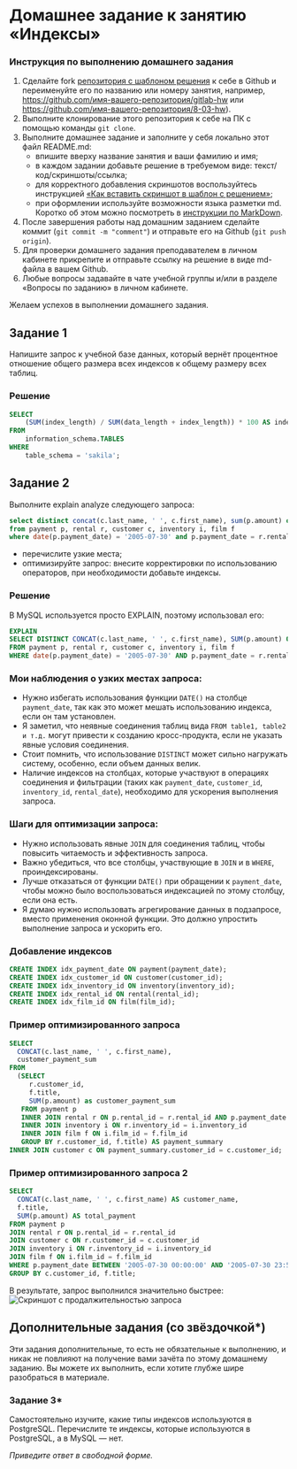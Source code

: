 # Домашнее задание к занятию «Индексы»

### Инструкция по выполнению домашнего задания

1. Сделайте fork [репозитория c шаблоном решения](https://github.com/netology-code/sys-pattern-homework) к себе в Github и переименуйте его по названию или номеру занятия, например, https://github.com/имя-вашего-репозитория/gitlab-hw или https://github.com/имя-вашего-репозитория/8-03-hw).
2. Выполните клонирование этого репозитория к себе на ПК с помощью команды `git clone`.
3. Выполните домашнее задание и заполните у себя локально этот файл README.md:
   - впишите вверху название занятия и ваши фамилию и имя;
   - в каждом задании добавьте решение в требуемом виде: текст/код/скриншоты/ссылка;
   - для корректного добавления скриншотов воспользуйтесь инструкцией [«Как вставить скриншот в шаблон с решением»](https://github.com/netology-code/sys-pattern-homework/blob/main/screen-instruction.md);
   - при оформлении используйте возможности языка разметки md. Коротко об этом можно посмотреть в [инструкции по MarkDown](https://github.com/netology-code/sys-pattern-homework/blob/main/md-instruction.md).
4. После завершения работы над домашним заданием сделайте коммит (`git commit -m "comment"`) и отправьте его на Github (`git push origin`).
5. Для проверки домашнего задания преподавателем в личном кабинете прикрепите и отправьте ссылку на решение в виде md-файла в вашем Github.
6. Любые вопросы задавайте в чате учебной группы и/или в разделе «Вопросы по заданию» в личном кабинете.

Желаем успехов в выполнении домашнего задания.

## Задание 1

Напишите запрос к учебной базе данных, который вернёт процентное отношение общего размера всех индексов к общему размеру всех таблиц.

### Решение

```sql
SELECT 
    (SUM(index_length) / SUM(data_length + index_length)) * 100 AS index_to_table_size_ratio
FROM 
    information_schema.TABLES
WHERE 
    table_schema = 'sakila'; 
```

## Задание 2

Выполните explain analyze следующего запроса:
```sql
select distinct concat(c.last_name, ' ', c.first_name), sum(p.amount) over (partition by c.customer_id, f.title)
from payment p, rental r, customer c, inventory i, film f
where date(p.payment_date) = '2005-07-30' and p.payment_date = r.rental_date and r.customer_id = c.customer_id and i.inventory_id = r.inventory_id
```
- перечислите узкие места;
- оптимизируйте запрос: внесите корректировки по использованию операторов, при необходимости добавьте индексы.

### Решение

В MySQL используется просто EXPLAIN, поэтому использовал его:

```sql
EXPLAIN
SELECT DISTINCT CONCAT(c.last_name, ' ', c.first_name), SUM(p.amount) OVER (PARTITION BY c.customer_id, f.title)
FROM payment p, rental r, customer c, inventory i, film f
WHERE date(p.payment_date) = '2005-07-30' AND p.payment_date = r.rental_date AND r.customer_id = c.customer_id AND i.inventory_id = r.inventory_id;
```

### Мои наблюдения о узких местах запроса:

- Нужно избегать использования функции `DATE()` на столбце `payment_date`, так как это может мешать использованию индекса, если он там установлен.
- Я заметил, что неявные соединения таблиц вида `FROM table1, table2 и т.д.` могут привести к созданию кросс-продукта, если не указать явные условия соединения.
- Стоит помнить, что использование `DISTINCT` может сильно нагружать систему, особенно, если объем данных велик.
- Наличие индексов на столбцах, которые участвуют в операциях соединения и фильтрации (таких как `payment_date`, `customer_id`, `inventory_id`, `rental_date`), необходимо для ускорения выполнения запроса.

### Шаги для оптимизации запроса:

- Нужно использовать явные `JOIN` для соединения таблиц, чтобы повысить читаемость и эффективность запроса.
- Важно убедиться, что все столбцы, участвующие в `JOIN` и в `WHERE`, проиндексированы.
- Лучше отказаться от функции `DATE()` при обращении к `payment_date`, чтобы можно было воспользоваться индексацией по этому столбцу, если она есть.
- Я думаю нужно использовать агрегирование данных в подзапросе, вместо применения оконной функции. Это должно упростить выполнение запроса и ускорить его.


### Добавление индексов

```sql
CREATE INDEX idx_payment_date ON payment(payment_date);
CREATE INDEX idx_customer_id ON customer(customer_id);
CREATE INDEX idx_inventory_id ON inventory(inventory_id);
CREATE INDEX idx_rental_id ON rental(rental_id);
CREATE INDEX idx_film_id ON film(film_id);
```

### Пример оптимизированного запроса

```sql
SELECT 
  CONCAT(c.last_name, ' ', c.first_name), 
  customer_payment_sum
FROM 
  (SELECT 
     r.customer_id, 
     f.title, 
     SUM(p.amount) as customer_payment_sum
   FROM payment p
   INNER JOIN rental r ON p.rental_id = r.rental_id AND p.payment_date BETWEEN '2005-07-30 00:00:00' AND '2005-07-30 23:59:59'
   INNER JOIN inventory i ON r.inventory_id = i.inventory_id
   INNER JOIN film f ON i.film_id = f.film_id
   GROUP BY r.customer_id, f.title) AS payment_summary
INNER JOIN customer c ON payment_summary.customer_id = c.customer_id;

```
### Пример оптимизированного запроса 2

```sql
SELECT 
  CONCAT(c.last_name, ' ', c.first_name) AS customer_name, 
  f.title, 
  SUM(p.amount) AS total_payment
FROM payment p
JOIN rental r ON p.rental_id = r.rental_id
JOIN customer c ON r.customer_id = c.customer_id
JOIN inventory i ON r.inventory_id = i.inventory_id
JOIN film f ON i.film_id = f.film_id
WHERE p.payment_date BETWEEN '2005-07-30 00:00:00' AND '2005-07-30 23:59:59'
GROUP BY c.customer_id, f.title;
```

В результате, запрос выполнился значительно быстрее:
![Скриншот с продалжительностью запроса](http://screenshot.alarislabs.com/ib2024/image_20240403185004_29b6c426.png)

## Дополнительные задания (со звёздочкой*)
Эти задания дополнительные, то есть не обязательные к выполнению, и никак не повлияют на получение вами зачёта по этому домашнему заданию. Вы можете их выполнить, если хотите глубже шире разобраться в материале.

### Задание 3*

Самостоятельно изучите, какие типы индексов используются в PostgreSQL. Перечислите те индексы, которые используются в PostgreSQL, а в MySQL — нет.

*Приведите ответ в свободной форме.*
